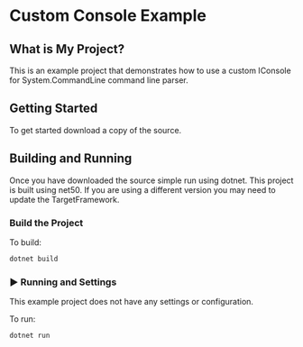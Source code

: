 # Custom Console Example

## What is My Project?

This is an example project that demonstrates how to use a custom IConsole for System.CommandLine command line parser.

## Getting Started

To get started download a copy of the source.

## Building and Running

Once you have downloaded the source simple run using dotnet.  This project is built using net50.  If you are using a different version you may need to update the TargetFramework.

### Build the Project

To build:

```bash
dotnet build
```

### ▶ Running and Settings

This example project does not have any settings or configuration.

To run:

```bash
dotnet run
```
